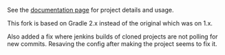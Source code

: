 See the [documentation page](http://entagen.github.com/jenkins-build-per-branch/) for project details and usage.

This fork is based on Gradle 2.x instead of the original which was on 1.x.

Also added a fix where jenkins builds of cloned projects are not polling for new commits. Resaving the config after making the project seems to fix it. 
